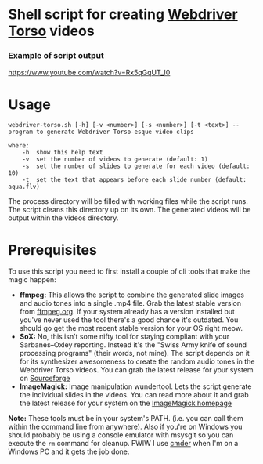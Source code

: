 # Shell script for creating [Webdriver Torso](https://www.youtube.com/channel/UCsLiV4WJfkTEHH0b9PmRklw) videos

### Example of script output
https://www.youtube.com/watch?v=Rx5qGqUT_I0

Usage
=======
```
webdriver-torso.sh [-h] [-v <number>] [-s <number>] [-t <text>] -- program to generate Webdriver Torso-esque video clips

where:
    -h  show this help text
    -v  set the number of videos to generate (default: 1)
    -s  set the number of slides to generate for each video (default: 10)
    -t  set the text that appears before each slide number (default: aqua.flv)
```

The process directory will be filled with working files while the script runs. The script cleans this directory up on its own. The generated videos will be output within the videos directory.

Prerequisites
=======
To use this script you need to first install a couple of cli tools that make the magic happen:

 - **ffmpeg:** This allows the script to combine the generated slide images and audio tones into a single .mp4 file. Grab the latest stable version from [ffmpeg.org](http://ffmpeg.org/). If your system already has a version installed but you've never used the tool there's a good chance it's outdated. You should go get the most recent stable version for your OS right meow.
 - **SoX:** No, this isn't some nifty tool for staying compliant with your Sarbanes–Oxley reporting. Instead it's the "Swiss Army knife of sound processing programs" (their words, not mine). The script depends on it for its synthesizer awesomeness to create the random audio tones in the Webdriver Torso videos. You can grab the latest release for your system on [Sourceforge](http://sourceforge.net/projects/sox/files/sox/)
 - **ImageMagick:** Image manipulation wundertool. Lets the script generate the individual slides in the videos. You can read more about it and grab the latest release for your system on the [ImageMagick homepage](http://imagemagick.org/)

**Note:** These tools must be in your system's PATH. (i.e. you can call them within the command line from anywhere). Also if you're on Windows you should probably be using a console emulator with msysgit so you can execute the `rm` command for cleanup. FWIW I use [cmder](http://cmder.net/) when I'm on a Windows PC and it gets the job done.